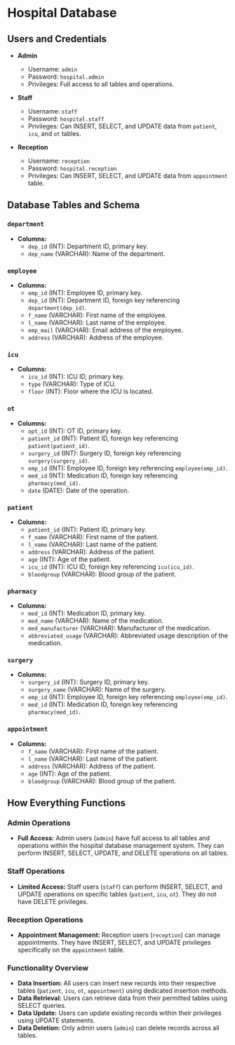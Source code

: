 # Hospital Database

## Users and Credentials

- **Admin**
  - Username: `admin`
  - Password: `hospital.admin`
  - Privileges: Full access to all tables and operations.

- **Staff**
  - Username: `staff`
  - Password: `hospital.staff`
  - Privileges: Can INSERT, SELECT, and UPDATE data from `patient`, `icu`, and `ot` tables.

- **Reception**
  - Username: `reception`
  - Password: `hospital.reception`
  - Privileges: Can INSERT, SELECT, and UPDATE data from `appointment` table.

## Database Tables and Schema

### `department`
- **Columns:**
  - `dep_id` (INT): Department ID, primary key.
  - `dep_name` (VARCHAR): Name of the department.

### `employee`
- **Columns:**
  - `emp_id` (INT): Employee ID, primary key.
  - `dep_id` (INT): Department ID, foreign key referencing `department(dep_id)`.
  - `f_name` (VARCHAR): First name of the employee.
  - `l_name` (VARCHAR): Last name of the employee.
  - `emp_mail` (VARCHAR): Email address of the employee.
  - `address` (VARCHAR): Address of the employee.

### `icu`
- **Columns:**
  - `icu_id` (INT): ICU ID, primary key.
  - `type` (VARCHAR): Type of ICU.
  - `floor` (INT): Floor where the ICU is located.

### `ot`
- **Columns:**
  - `opt_id` (INT): OT ID, primary key.
  - `patient_id` (INT): Patient ID, foreign key referencing `patient(patient_id)`.
  - `surgery_id` (INT): Surgery ID, foreign key referencing `surgery(surgery_id)`.
  - `emp_id` (INT): Employee ID, foreign key referencing `employee(emp_id)`.
  - `med_id` (INT): Medication ID, foreign key referencing `pharmacy(med_id)`.
  - `date` (DATE): Date of the operation.

### `patient`
- **Columns:**
  - `patient_id` (INT): Patient ID, primary key.
  - `f_name` (VARCHAR): First name of the patient.
  - `l_name` (VARCHAR): Last name of the patient.
  - `address` (VARCHAR): Address of the patient.
  - `age` (INT): Age of the patient.
  - `icu_id` (INT): ICU ID, foreign key referencing `icu(icu_id)`.
  - `bloodgroup` (VARCHAR): Blood group of the patient.

### `pharmacy`
- **Columns:**
  - `med_id` (INT): Medication ID, primary key.
  - `med_name` (VARCHAR): Name of the medication.
  - `med_manufacturer` (VARCHAR): Manufacturer of the medication.
  - `abbreviated_usage` (VARCHAR): Abbreviated usage description of the medication.

### `surgery`
- **Columns:**
  - `surgery_id` (INT): Surgery ID, primary key.
  - `surgery_name` (VARCHAR): Name of the surgery.
  - `emp_id` (INT): Employee ID, foreign key referencing `employee(emp_id)`.
  - `med_id` (INT): Medication ID, foreign key referencing `pharmacy(med_id)`.

### `appointment`
- **Columns:**
  - `f_name` (VARCHAR): First name of the patient.
  - `l_name` (VARCHAR): Last name of the patient.
  - `address` (VARCHAR): Address of the patient.
  - `age` (INT): Age of the patient.
  - `bloodgroup` (VARCHAR): Blood group of the patient.

## How Everything Functions

### Admin Operations
- **Full Access:** Admin users (`admin`) have full access to all tables and operations within the hospital database management system. They can perform INSERT, SELECT, UPDATE, and DELETE operations on all tables.

### Staff Operations
- **Limited Access:** Staff users (`staff`) can perform INSERT, SELECT, and UPDATE operations on specific tables (`patient`, `icu`, `ot`). They do not have DELETE privileges.

### Reception Operations
- **Appointment Management:** Reception users (`reception`) can manage appointments. They have INSERT, SELECT, and UPDATE privileges specifically on the `appointment` table.

### Functionality Overview
- **Data Insertion:** All users can insert new records into their respective tables (`patient`, `icu`, `ot`, `appointment`) using dedicated insertion methods.
- **Data Retrieval:** Users can retrieve data from their permitted tables using SELECT queries.
- **Data Update:** Users can update existing records within their privileges using UPDATE statements.
- **Data Deletion:** Only admin users (`admin`) can delete records across all tables.
